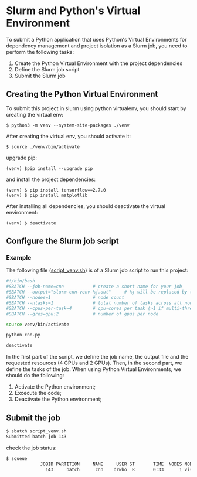 # Slurm and Python's Virtual Environment
To submit a Python application that uses Python's Virtual Environments for dependency management and project isolation as a Slurm job, you need to perform the following tasks:

1. Create the Python Virtual Environment with the project dependencies
2. Define the Slurm job script
3. Submit the Slurm job

## Creating the Python Virtual Environment
To submit this project in slurm using python virtualenv, you should start by creating the virtual env:

```shell
$ python3 -m venv --system-site-packages ./venv
```

After creating the virtual env, you should activate it:

```shell
$ source ./venv/bin/activate
```

upgrade pip:

```shell
(venv) $pip install --upgrade pip
```

and install the project dependencies:

```shell
(venv) $ pip install tensorflow==2.7.0
(venv) $ pip install matplotlib
```

After installing all dependencies, you should deactivate the virtual environment:
```shell
(venv) $ deactivate
```

## Configure the Slurm job script

### Example
The following file ([script_venv.sh](script_venv.sh)) is of a Slurm job script to run this project:

```bash
#!/bin/bash
#SBATCH --job-name=cnn           # create a short name for your job
#SBATCH --output="slurm-cnn-venv-%j.out"	 # %j will be replaced by the slurm jobID
#SBATCH --nodes=1                # node count
#SBATCH --ntasks=1               # total number of tasks across all nodes
#SBATCH --cpus-per-task=4        # cpu-cores per task (>1 if multi-threaded tasks)
#SBATCH --gres=gpu:2             # number of gpus per node

source venv/bin/activate

python cnn.py

deactivate
```

In the first part of the script, we define the job name, the output file and the requested resources (4 CPUs and 2 GPUs). Then, in the second part, we define the tasks of the job. When using Python Virtual Environments, we should do the following:

1. Activate the Python environment;
2. Excecute the code;
3. Deactivate the Python environment;

## Submit the job
```bash
$ sbatch script_venv.sh
Submitted batch job 143
```

check the job status:
```bash
$ squeue
             JOBID PARTITION     NAME     USER ST       TIME  NODES NODELIST(REASON)
               143     batch      cnn    drwho  R       0:33      1 vision2
```

